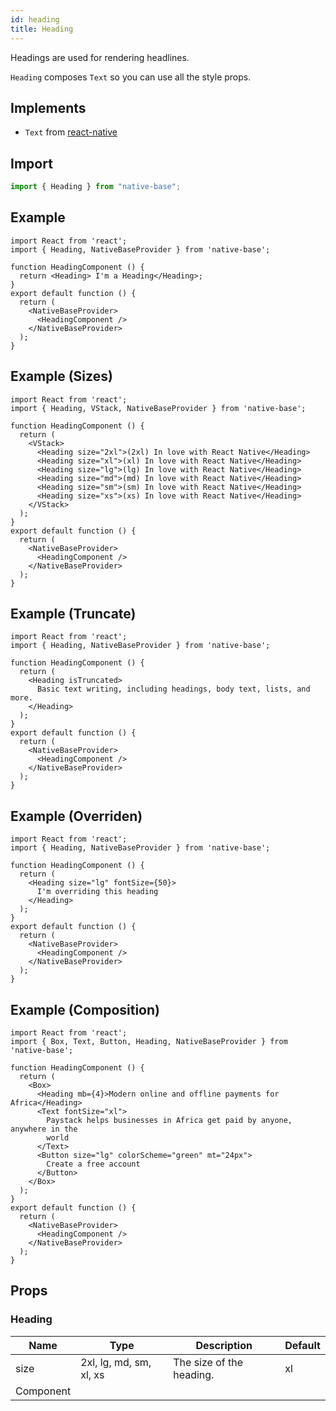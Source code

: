 ```yaml
---
id: heading
title: Heading
---
```


Headings are used for rendering headlines.

`Heading` composes `Text` so you can use all the style props.

## Implements

- `Text` from [react-native](https://reactnative.dev/docs/text)

## Import

```jsx
import { Heading } from "native-base";
```

## Example

```SnackPlayer name=Heading%20Example
import React from 'react';
import { Heading, NativeBaseProvider } from 'native-base';

function HeadingComponent () {
  return <Heading> I'm a Heading</Heading>;
}
export default function () {
  return (
    <NativeBaseProvider>
      <HeadingComponent />
    </NativeBaseProvider>
  );
}
```

## Example (Sizes)

```SnackPlayer name=Heading%20Example(Sizes)
import React from 'react';
import { Heading, VStack, NativeBaseProvider } from 'native-base';

function HeadingComponent () {
  return (
    <VStack>
      <Heading size="2xl">(2xl) In love with React Native</Heading>
      <Heading size="xl">(xl) In love with React Native</Heading>
      <Heading size="lg">(lg) In love with React Native</Heading>
      <Heading size="md">(md) In love with React Native</Heading>
      <Heading size="sm">(sm) In love with React Native</Heading>
      <Heading size="xs">(xs) In love with React Native</Heading>
    </VStack>
  );
}
export default function () {
  return (
    <NativeBaseProvider>
      <HeadingComponent />
    </NativeBaseProvider>
  );
}
```

## Example (Truncate)

```SnackPlayer name=Heading%20Example(Truncate)
import React from 'react';
import { Heading, NativeBaseProvider } from 'native-base';

function HeadingComponent () {
  return (
    <Heading isTruncated>
      Basic text writing, including headings, body text, lists, and more.
    </Heading>
  );
}
export default function () {
  return (
    <NativeBaseProvider>
      <HeadingComponent />
    </NativeBaseProvider>
  );
}
```

## Example (Overriden)

```SnackPlayer name=Heading%20Example(Overriden)
import React from 'react';
import { Heading, NativeBaseProvider } from 'native-base';

function HeadingComponent () {
  return (
    <Heading size="lg" fontSize={50}>
      I'm overriding this heading
    </Heading>
  );
}
export default function () {
  return (
    <NativeBaseProvider>
      <HeadingComponent />
    </NativeBaseProvider>
  );
}
```

## Example (Composition)

```SnackPlayer name=Heading%20Example(Composition)
import React from 'react';
import { Box, Text, Button, Heading, NativeBaseProvider } from 'native-base';

function HeadingComponent () {
  return (
    <Box>
      <Heading mb={4}>Modern online and offline payments for Africa</Heading>
      <Text fontSize="xl">
        Paystack helps businesses in Africa get paid by anyone, anywhere in the
        world
      </Text>
      <Button size="lg" colorScheme="green" mt="24px">
        Create a free account
      </Button>
    </Box>
  );
}
export default function () {
  return (
    <NativeBaseProvider>
      <HeadingComponent />
    </NativeBaseProvider>
  );
}
```

## Props

### Heading

| Name      | Type                    | Description              | Default |
| --------- | ----------------------- | ------------------------ | ------- |
| size      | 2xl, lg, md, sm, xl, xs | The size of the heading. | xl      |
| Component |                         |                          |         |
